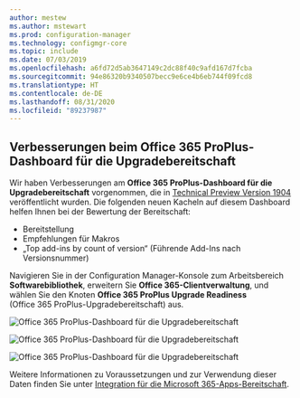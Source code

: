 ```yaml
---
author: mestew
ms.author: mstewart
ms.prod: configuration-manager
ms.technology: configmgr-core
ms.topic: include
ms.date: 07/03/2019
ms.openlocfilehash: a6fd72d5ab3647149c2dc88f40c9afd167d7fcba
ms.sourcegitcommit: 94e86320b9340507becc9e6ce4b6eb744f09fcd8
ms.translationtype: HT
ms.contentlocale: de-DE
ms.lasthandoff: 08/31/2020
ms.locfileid: "89237987"
---
```

## <a name="improvements-to-office-365-proplus-upgrade-readiness-dashboard"></a>Verbesserungen beim Office 365 ProPlus-Dashboard für die Upgradebereitschaft
<!--4021125-->


Wir haben Verbesserungen am **Office 365 ProPlus-Dashboard für die Upgradebereitschaft** vorgenommen, die in [Technical Preview Version 1904](../../technical-preview-1904.md#bkmk_o365) veröffentlicht wurden. Die folgenden neuen Kacheln auf diesem Dashboard helfen Ihnen bei der Bewertung der Bereitschaft:

- Bereitstellung
- Empfehlungen für Makros
- „Top add-ins by count of version“ (Führende Add-Ins nach Versionsnummer)

Navigieren Sie in der Configuration Manager-Konsole zum Arbeitsbereich **Softwarebibliothek**, erweitern Sie **Office 365-Clientverwaltung**, und wählen Sie den Knoten **Office 365 ProPlus Upgrade Readiness** (Office 365 ProPlus-Upgradebereitschaft) aus.

![Office 365 ProPlus-Dashboard für die Upgradebereitschaft](../../media/4021125-office-365-upgrade-readiness-dashboard.png)

![Office 365 ProPlus-Dashboard für die Upgradebereitschaft](../../media/4021125-office-365-to-add-ins.png)

![Office 365 ProPlus-Dashboard für die Upgradebereitschaft](../../media/4021125-office-365-macro-advisories.png)

Weitere Informationen zu Voraussetzungen und zur Verwendung dieser Daten finden Sie unter [Integration für die Microsoft 365-Apps-Bereitschaft](/sccm/sum/deploy-use/office-365-dashboard#bkmk_o365_readiness).